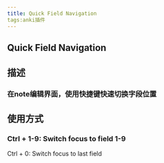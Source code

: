 ```yaml
---
title: Quick Field Navigation
tags:anki插件
---
```

## Quick Field Navigation
## 描述
### 在note编辑界面，使用快捷键快速切换字段位置
## 使用方式
### Ctrl + 1-9: Switch focus to field 1-9
Ctrl + 0: Switch focus to last field
